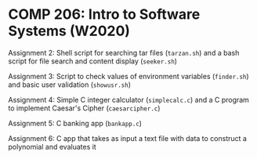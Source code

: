 # COMP 206: Intro to Software Systems (W2020)

Assignment 2: Shell script for searching tar files (`tarzan.sh`) and a bash script for file search and content display (`seeker.sh`)

Assignment 3: Script to check values of environment variables (`finder.sh`) and basic user validation (`showusr.sh`)

Assignment 4: Simple C integer calculator (`simplecalc.c`) and a C program to implement Caesar's Cipher (`caesarcipher.c`)

Assignment 5: C banking app (`bankapp.c`)

Assignment 6: C app that takes as input a text file with data to construct a polynomial and evaluates it
